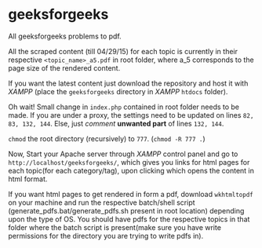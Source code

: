 # geeksforgeeks

All geeksforgeeks problems to pdf.

All the scraped content (till 04/29/15) for each topic is currently in their respective `<topic_name>_a5.pdf` in root folder, where a_5 corresponds to the page size of the rendered content.

If you want the latest content just download the repository and host it with *XAMPP* (place the `geeksforgeeks` directory in *XAMPP* `htdocs` folder).

Oh wait! Small change in `index.php` contained in root folder needs to be made. If you are under a proxy, the settings need to be updated on lines `82, 83, 132, 144`. Else, just *comment* **unwanted part** of lines `132, 144`.

`chmod` the root directory (recursively) to `777`. (`chmod -R 777 .`)

Now, Start your Apache server through *XAMPP* control panel and go to `http://localhost/geeksforgeeks/`,  which gives you links for html pages for each topic(for each category/tag), upon clicking which opens the content in html format.

If you want html pages to get rendered in form a pdf, download `wkhtmltopdf` on your machine and run the respective batch/shell script (generate_pdfs.bat/generate_pdfs.sh present in root location) depending upon the type of OS. You should have pdfs for the respective topics in that folder where the batch script is present(make sure you have write permissions for the directory you are trying to write pdfs in).
